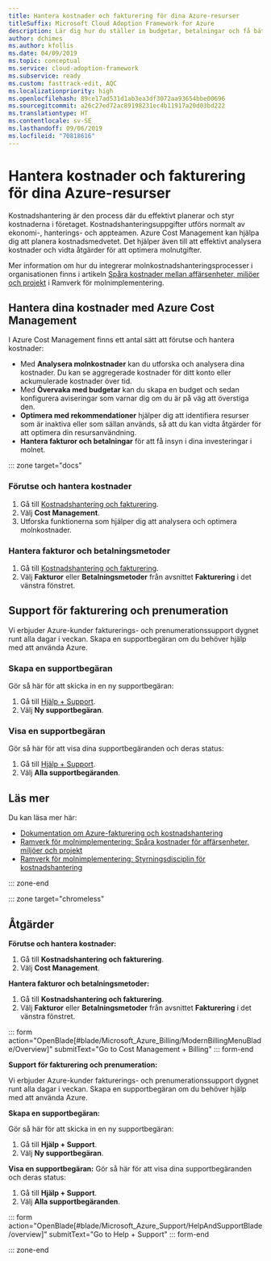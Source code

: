```yaml
---
title: Hantera kostnader och fakturering för dina Azure-resurser
titleSuffix: Microsoft Cloud Adoption Framework for Azure
description: Lär dig hur du ställer in budgetar, betalningar och få bättre förståelse kring faktureringen av dina Azure-resurser.
author: dchimes
ms.author: kfollis
ms.date: 04/09/2019
ms.topic: conceptual
ms.service: cloud-adoption-framework
ms.subservice: ready
ms.custom: fasttrack-edit, AQC
ms.localizationpriority: high
ms.openlocfilehash: 89ce17ad531d1ab3ea3df3072aa93654bbe00696
ms.sourcegitcommit: a26c27ed72ac89198231ec4b11917a20d03bd222
ms.translationtype: HT
ms.contentlocale: sv-SE
ms.lasthandoff: 09/06/2019
ms.locfileid: "70818616"
---
```

# <a name="manage-costs-and-billing-for-your-azure-resources"></a>Hantera kostnader och fakturering för dina Azure-resurser

Kostnadshantering är den process där du effektivt planerar och styr kostnaderna i företaget. Kostnadshanteringsuppgifter utförs normalt av ekonomi-, hanterings- och appteamen. Azure Cost Management kan hjälpa dig att planera kostnadsmedvetet. Det hjälper även till att effektivt analysera kostnader och vidta åtgärder för att optimera molnutgifter.

Mer information om hur du integrerar molnkostnadshanteringsprocesser i organisationen finns i artikeln [Spåra kostnader mellan affärsenheter, miljöer och projekt](../azure-best-practices/track-costs.md) i Ramverk för molnimplementering.

## <a name="manage-your-costs-with-azure-cost-management"></a>Hantera dina kostnader med Azure Cost Management

I Azure Cost Management finns ett antal sätt att förutse och hantera kostnader:

- Med **Analysera molnkostnader** kan du utforska och analysera dina kostnader. Du kan se aggregerade kostnader för ditt konto eller ackumulerade kostnader över tid.
- Med **Övervaka med budgetar** kan du skapa en budget och sedan konfigurera aviseringar som varnar dig om du är på väg att överstiga den.
- **Optimera med rekommendationer** hjälper dig att identifiera resurser som är inaktiva eller som sällan används, så att du kan vidta åtgärder för att optimera din resursanvändning.
- **Hantera fakturor och betalningar** för att få insyn i dina investeringar i molnet.

::: zone target="docs"

### <a name="predict-and-manage-costs"></a>Förutse och hantera kostnader

1. Gå till [Kostnadshantering och fakturering](https://portal.azure.com/#blade/Microsoft_Azure_Billing/ModernBillingMenuBlade/Overview).
1. Välj **Cost Management**.
1. Utforska funktionerna som hjälper dig att analysera och optimera molnkostnader.

### <a name="manage-invoices-and-payment-methods"></a>Hantera fakturor och betalningsmetoder

1. Gå till [Kostnadshantering och fakturering](https://portal.azure.com/#blade/Microsoft_Azure_Billing/ModernBillingMenuBlade/Overview).
1. Välj **Fakturor** eller **Betalningsmetoder** från avsnittet **Fakturering** i det vänstra fönstret.

## <a name="billing-and-subscription-support"></a>Support för fakturering och prenumeration

Vi erbjuder Azure-kunder fakturerings- och prenumerationssupport dygnet runt alla dagar i veckan. Skapa en supportbegäran om du behöver hjälp med att använda Azure.

### <a name="create-a-support-request"></a>Skapa en supportbegäran

Gör så här för att skicka in en ny supportbegäran:

1. Gå till [Hjälp + Support](https://portal.azure.com/#blade/Microsoft_Azure_Support/HelpAndSupportBlade/overview).
1. Välj **Ny supportbegäran**.

### <a name="view-a-support-request"></a>Visa en supportbegäran

Gör så här för att visa dina supportbegäranden och deras status:

1. Gå till [Hjälp + Support](https://portal.azure.com/#blade/Microsoft_Azure_Support/HelpAndSupportBlade/overview).
1. Välj **Alla supportbegäranden**.

## <a name="learn-more"></a>Läs mer

Du kan läsa mer här:

- [Dokumentation om Azure-fakturering och kostnadshantering](/azure/billing)
- [Ramverk för molnimplementering: Spåra kostnader för affärsenheter, miljöer och projekt](../azure-best-practices/track-costs.md)
- [Ramverk för molnimplementering: Styrningsdisciplin för kostnadshantering](../../governance/cost-management/index.md)

::: zone-end

::: zone target="chromeless"

## <a name="actions"></a>Åtgärder

**Förutse och hantera kostnader:**

1. Gå till **Kostnadshantering och fakturering**.
1. Välj **Cost Management**.

**Hantera fakturor och betalningsmetoder:**

1. Gå till **Kostnadshantering och fakturering**.
1. Välj **Fakturor** eller **Betalningsmetoder** från avsnittet **Fakturering** i det vänstra fönstret.

::: form action="OpenBlade[#blade/Microsoft_Azure_Billing/ModernBillingMenuBlade/Overview]" submitText="Go to Cost Management + Billing" ::: form-end

**Support för fakturering och prenumeration:**

Vi erbjuder Azure-kunder fakturerings- och prenumerationssupport dygnet runt alla dagar i veckan. Skapa en supportbegäran om du behöver hjälp med att använda Azure.

**Skapa en supportbegäran:**

Gör så här för att skicka in en ny supportbegäran:

1. Gå till **Hjälp + Support**.
2. Välj **Ny supportbegäran**.

**Visa en supportbegäran:** Gör så här för att visa dina supportbegäranden och deras status:

1. Gå till **Hjälp + Support**.
2. Välj **Alla supportbegäranden**.

::: form action="OpenBlade[#blade/Microsoft_Azure_Support/HelpAndSupportBlade/overview]" submitText="Go to Help + Support" ::: form-end

::: zone-end

